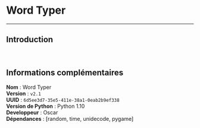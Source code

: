 # Word Typer

---

## Introduction



<br>

## Informations complémentaires

__**Nom**__ : Word Typer<br>
__**Version**__ : `v2.1`<br>
__**UUID**__ : `6d5ee3d7-35e5-411e-38a1-0eab2b9ef338`<br>
__**Version de Python**__ : Python 1.10<br>
__**Developpeur**__ : Oscar<br>
__**Dépendances**__ : [random, time, unidecode, pygame]
